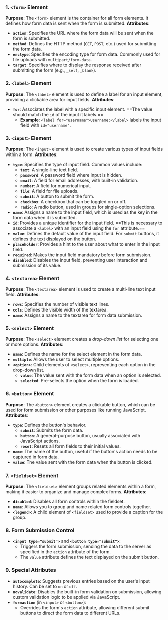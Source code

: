 ### **1. `<form>` Element**
**Purpose**: The `<form>` element is the container for all form elements. It defines how form data is sent when the form is submitted.
 **Attributes**:
  - **`action`**: Specifies the URL where the form data will be sent when the form is submitted.
  - **`method`**: Defines the HTTP method (`GET`, `POST`, etc.) used for submitting the form data.
  - **`enctype`**: Specifies the encoding type for form data. Commonly used for file uploads with `multipart/form-data`.
  - **`target`**: Specifies where to display the response received after submitting the form (e.g., `_self`, `_blank`).

### **2. `<label>` Element**
**Purpose**: The `<label>` element is used to define a label for an input element, providing a clickable area for input fields.
**Attributes**:
  - **`for`**: Associates the label with a specific input element. ==The value should match the `id` of the input it labels.==
    - **Example**: `<label for="username">Username:</label>` labels the input field with `id="username"`.

### **3. `<input>` Element**
**Purpose**: The `<input>` element is used to create various types of input fields within a form.
**Attributes**:
  - **`type`**: Specifies the type of input field. Common values include:
    - **`text`**: A single-line text field.
    - **`password`**: A password field where input is hidden.
    - **`email`**: A field for email addresses, with built-in validation.
    - **`number`**: A field for numerical input.
    - **`file`**: A field for file uploads.
    - **`submit`**: A button to submit the form.
    - **`checkbox`**: A checkbox that can be toggled on or off.
    - **`radio`**: A radio button, used in groups for single-option selections.
  - **`name`**: Assigns a name to the input field, which is used as the key in the form data when it is submitted.
  - **`id`**: Provides a unique identifier for the input field. ==This is necessary to associate a `<label>` with an input field using the `for` attribute.==
  - **`value`**: Defines the default value of the input field. For `submit` buttons, it defines the text displayed on the button.
  - **`placeholder`**: Provides a hint to the user about what to enter in the input field.
  - **`required`**: Makes the input field mandatory before form submission.
  - **`disabled`**: Disables the input field, preventing user interaction and submission of its value.

### **4. `<textarea>` Element**
**Purpose**: The `<textarea>` element is used to create a multi-line text input field.
**Attributes**:
  - **`rows`**: Specifies the number of visible text lines.
  - **`cols`**: Defines the visible width of the textarea.
  - **`name`**: Assigns a name to the textarea for form data submission.

### **5. `<select>` Element**
**Purpose**: The `<select>` element creates a *drop-down list* for selecting one or more options.
**Attributes**:
  - **`name`**: Defines the name for the select element in the form data.
  - **`multiple`**: Allows the user to select multiple options.
- **`<option>`**: Child elements of `<select>`, representing each option in the drop-down list.
  - **`value`**: The value sent with the form data when an option is selected.
  - **`selected`**: Pre-selects the option when the form is loaded.

### **6. `<button>` Element**
**Purpose**: The `<button>` element creates a clickable button, which can be used for form submission or other purposes like running JavaScript.
**Attributes**:
  - **`type`**: Defines the button's behavior.
    - **`submit`**: Submits the form data.
    - **`button`**: A general-purpose button, usually associated with JavaScript actions.
    - **`reset`**: Resets all form fields to their initial values.
  - **`name`**: The name of the button, useful if the button's action needs to be captured in form data.
  - **`value`**: The value sent with the form data when the button is clicked.

### **7. `<fieldset>` Element**
**Purpose**: The `<fieldset>` element groups related elements within a form, making it easier to organize and manage complex forms.
**Attributes**:
  - **`disabled`**: Disables all form controls within the fieldset.
  - **`name`**: Allows you to group and name related form controls together.
- **`<legend>`**: A child element of `<fieldset>` used to provide a caption for the group.

### **8. Form Submission Control**
- **`<input type="submit">`** and **`<button type="submit">`**:
  - Triggers the form submission, sending the data to the server as specified in the `action` attribute of the form.
  - The `value` attribute defines the text displayed on the submit button.
  
### **9. Special Attributes**
- **`autocomplete`**: Suggests previous entries based on the user's input history. Can be set to `on` or `off`.
- **`novalidate`**: Disables the built-in form validation on submission, allowing custom validation logic to be applied via JavaScript.
- **`formaction`** (in `<input>` or `<button>`):
  - Overrides the form's `action` attribute, allowing different submit buttons to direct the form data to different URLs.
